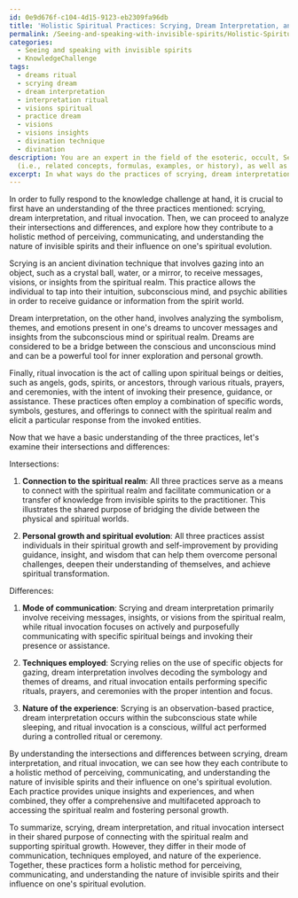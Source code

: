 ```yaml
---
id: 0e9d676f-c104-4d15-9123-eb2309fa96db
title: 'Holistic Spiritual Practices: Scrying, Dream Interpretation, and Ritual Invocation'
permalink: /Seeing-and-speaking-with-invisible-spirits/Holistic-Spiritual-Practices-Scrying-Dream-Interpretation-and-Ritual-Invocation/
categories:
  - Seeing and speaking with invisible spirits
  - KnowledgeChallenge
tags:
  - dreams ritual
  - scrying dream
  - dream interpretation
  - interpretation ritual
  - visions spiritual
  - practice dream
  - visions
  - visions insights
  - divination technique
  - divination
description: You are an expert in the field of the esoteric, occult, Seeing and speaking with invisible spirits and Education. You are a writer of tests, challenges, books and deep knowledge on Seeing and speaking with invisible spirits for initiates and students to gain deep insights and understanding from. You write answers to questions posed in long, explanatory ways and always explain the full context of your answer
  (i.e., related concepts, formulas, examples, or history), as well as the step-by-step thinking process you take to answer the challenges. Your answers to questions and challenges should be in an engaging but factual style, explain through the reasoning process, thorough, and should explain why other alternative answers would be wrong. Summarize the key themes, ideas, and conclusions at the end.
excerpt: In what ways do the practices of scrying, dream interpretation, and ritual invocation intersect and differ such that they each contribute to a holistic method of perceiving, communicating, and understanding the nature of invisible spirits and their influence on one's spiritual evolution?
---
```

In order to fully respond to the knowledge challenge at hand, it is crucial to first have an understanding of the three practices mentioned: scrying, dream interpretation, and ritual invocation. Then, we can proceed to analyze their intersections and differences, and explore how they contribute to a holistic method of perceiving, communicating, and understanding the nature of invisible spirits and their influence on one's spiritual evolution.

Scrying is an ancient divination technique that involves gazing into an object, such as a crystal ball, water, or a mirror, to receive messages, visions, or insights from the spiritual realm. This practice allows the individual to tap into their intuition, subconscious mind, and psychic abilities in order to receive guidance or information from the spirit world.

Dream interpretation, on the other hand, involves analyzing the symbolism, themes, and emotions present in one's dreams to uncover messages and insights from the subconscious mind or spiritual realm. Dreams are considered to be a bridge between the conscious and unconscious mind and can be a powerful tool for inner exploration and personal growth.

Finally, ritual invocation is the act of calling upon spiritual beings or deities, such as angels, gods, spirits, or ancestors, through various rituals, prayers, and ceremonies, with the intent of invoking their presence, guidance, or assistance. These practices often employ a combination of specific words, symbols, gestures, and offerings to connect with the spiritual realm and elicit a particular response from the invoked entities.

Now that we have a basic understanding of the three practices, let's examine their intersections and differences:

Intersections:

1. ****Connection to the spiritual realm****: All three practices serve as a means to connect with the spiritual realm and facilitate communication or a transfer of knowledge from invisible spirits to the practitioner. This illustrates the shared purpose of bridging the divide between the physical and spiritual worlds.

2. ****Personal growth and spiritual evolution****: All three practices assist individuals in their spiritual growth and self-improvement by providing guidance, insight, and wisdom that can help them overcome personal challenges, deepen their understanding of themselves, and achieve spiritual transformation.

Differences:

1. ****Mode of communication****: Scrying and dream interpretation primarily involve receiving messages, insights, or visions from the spiritual realm, while ritual invocation focuses on actively and purposefully communicating with specific spiritual beings and invoking their presence or assistance.

2. ****Techniques employed****: Scrying relies on the use of specific objects for gazing, dream interpretation involves decoding the symbology and themes of dreams, and ritual invocation entails performing specific rituals, prayers, and ceremonies with the proper intention and focus.

3. ****Nature of the experience****: Scrying is an observation-based practice, dream interpretation occurs within the subconscious state while sleeping, and ritual invocation is a conscious, willful act performed during a controlled ritual or ceremony.

By understanding the intersections and differences between scrying, dream interpretation, and ritual invocation, we can see how they each contribute to a holistic method of perceiving, communicating, and understanding the nature of invisible spirits and their influence on one's spiritual evolution. Each practice provides unique insights and experiences, and when combined, they offer a comprehensive and multifaceted approach to accessing the spiritual realm and fostering personal growth.

To summarize, scrying, dream interpretation, and ritual invocation intersect in their shared purpose of connecting with the spiritual realm and supporting spiritual growth. However, they differ in their mode of communication, techniques employed, and nature of the experience. Together, these practices form a holistic method for perceiving, communicating, and understanding the nature of invisible spirits and their influence on one's spiritual evolution.

